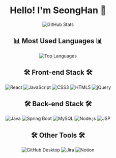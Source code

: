 <div align="center">
  <h1> Hello! I'm SeongHan 🐣</h1>  
</div>

<div align="center">
  <img align="center" src="https://github-readme-stats.vercel.app/api?username=JeongSunghan&show_icons=true&theme=radical" alt="GitHub Stats" />
</div>

<div align="center">
  <h2>📊 Most Used Languages 📊</h2>
  <img src="https://github-readme-stats.vercel.app/api/top-langs/?username=JeongSunghan&layout=compact&theme=radical" alt="Top Languages" />
</div>

<div align="center">
  <h2>🛠️ Front-end Stack 🛠️</h2>
  <p>
    <img src="https://img.shields.io/badge/React-61DAFB?style=for-the-badge&logo=react&logoColor=black" alt="React" />
    <img src="https://img.shields.io/badge/JavaScript-F7DF1E?style=for-the-badge&logo=javascript&logoColor=black" alt="JavaScript" />
    <img src="https://img.shields.io/badge/CSS3-1572B6?style=for-the-badge&logo=css3&logoColor=white" alt="CSS3" />
    <img src="https://img.shields.io/badge/HTML5-E34F26?style=for-the-badge&logo=html5&logoColor=white" alt="HTML5" />
    <img src="https://img.shields.io/badge/jQuery-0769AD?style=for-the-badge&logo=jquery&logoColor=white" alt="jQuery" />
  </p>
</div>

<div align="center">
  <h2>🛠️ Back-end Stack 🛠️</h2>
  <p>
    <img src="https://img.shields.io/badge/Java-007396?style=for-the-badge&logo=java&logoColor=white" alt="Java" />
    <img src="https://img.shields.io/badge/SpringBoot-6DB33F?style=for-the-badge&logo=spring-boot&logoColor=white" alt="Spring Boot" />
    <img src="https://img.shields.io/badge/MySQL-4479A1?style=for-the-badge&logo=mysql&logoColor=white" alt="MySQL" />
    <img src="https://img.shields.io/badge/Node.js-339933?style=for-the-badge&logo=node.js&logoColor=white" alt="Node.js" />
    <img src="https://img.shields.io/badge/JSP-007396?style=for-the-badge&logo=java&logoColor=white" alt="JSP" />
  </p>
</div>

<div align="center">
  <h2>🛠️ Other Tools 🛠️</h2>
  <p>
    <img src="https://img.shields.io/badge/GitHubDesktop-181717?style=for-the-badge&logo=github&logoColor=white" alt="GitHub Desktop" />
    <img src="https://img.shields.io/badge/Jira-0052CC?style=for-the-badge&logo=jira&logoColor=white" alt="Jira" />
    <img src="https://img.shields.io/badge/Notion-000000?style=for-the-badge&logo=notion&logoColor=white" alt="Notion" />
  </p>
</div>
